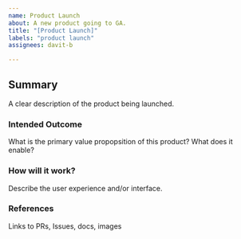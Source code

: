```yaml
---
name: Product Launch
about: A new product going to GA.
title: "[Product Launch]"
labels: "product launch"
assignees: davit-b

---
```


## Summary

A clear description of the product being launched.

### Intended Outcome

What is the primary value propopsition of this product? What does it enable?

### How will it work?

Describe the user experience and/or interface.

### References

Links to PRs, Issues, docs, images
